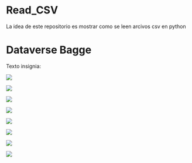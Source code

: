 # Read_CSV
La idea de este repositorio es mostrar como se leen arcivos csv en python
# Dataverse Bagge

Texto insignia:

<a href="https://dataverse.csuc.cat/dataset.xhtml?persistentId=doi:10.34810/data271"><img src="https://img.shields.io/badge/Dataverse DOI-doi:10.34810/data271-orange"></a>




<a href="https://dataverse.csuc.cat/dataset.xhtml?persistentId=doi:10.34810/data271"><img src="https://img.shields.io/badge/DOI-doi:10.34810/data271-orange"></a>

<a href="https://dataverse.csuc.cat/dataset.xhtml?persistentId=doi:10.34810/data271"><img src="https://img.shields.io/badge/Dataverse-doi:10.34810/data271-orange"></a>

<a href="https://dataverse.csuc.cat/dataset.xhtml?persistentId=doi:10.34810/data271"><img src="https://img.shields.io/badge/Dataverse-doi:10.34810/data271-brightgreen"></a>

<a href="https://dataverse.csuc.cat/dataset.xhtml?persistentId=doi:10.34810/data271"><img src="https://img.shields.io/badge/Dataverse-doi:10.34810/data271-yellow"></a>

<a href="https://dataverse.csuc.cat/dataset.xhtml?persistentId=doi:10.34810/data271"><img src="https://img.shields.io/badge/Dataverse-doi:10.34810/data271-red"></a>

<a href="https://dataverse.csuc.cat/dataset.xhtml?persistentId=doi:10.34810/data271"><img src="https://img.shields.io/badge/Dataverse-doi:10.34810/data271-blue"></a>

<a href="https://dataverse.csuc.cat/dataset.xhtml?persistentId=doi:10.34810/data271"><img src="https://img.shields.io/badge/Dataverse-doi:10.34810/data271-lightgrey"></a>
